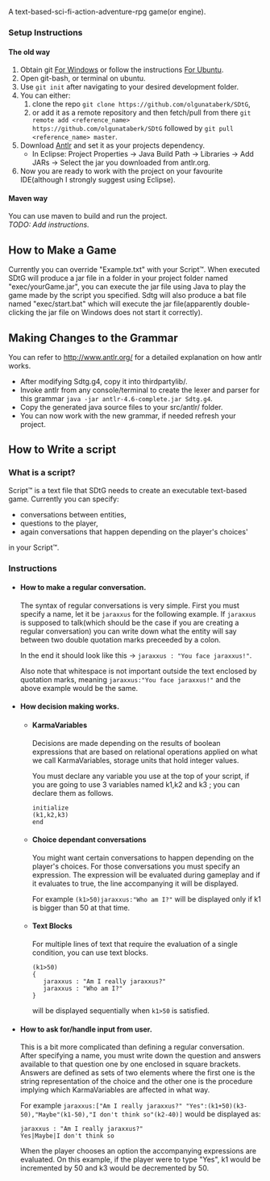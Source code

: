 A text-based-sci-fi-action-adventure-rpg game(or engine).

### Setup Instructions  

#### The old way

1. Obtain git [For Windows](https://git-scm.com/download/win) or follow the instructions [For Ubuntu](https://help.ubuntu.com/lts/serverguide/git.html).  
2. Open git-bash, or terminal on ubuntu.
3. Use `git init` after navigating to your desired development folder.
4. You can either: 
   1. clone the repo `git clone https://github.com/olgunataberk/SDtG`,  
   2. or add it as a remote repository and then fetch/pull from there `git remote add <reference_name> https://github.com/olgunataberk/SDtG` followed by `git pull <reference_name> master`.
5. Download [Antlr](http://www.antlr.org/) and set it as your projects dependency.
   - In Eclipse: Project Properties -> Java Build Path -> Libraries -> Add JARs -> Select the jar you downloaded from antlr.org.
6. Now you are ready to work with the project on your favourite IDE(although I strongly suggest using Eclipse).

#### Maven way

You can use maven to build and run the project.  
_TODO: Add instructions._ 

## How to Make a Game  

Currently you can override "Example.txt" with your Script™. When executed SDtG will produce a jar file in a folder in your project folder named "exec/yourGame.jar", you can execute the jar file using Java to play the game made by the script you specified. Sdtg will also produce a bat file named "exec/start.bat" which will execute the jar file(apparently double-clicking the jar file on Windows does not start it correctly).

## Making Changes to the Grammar
You can refer to http://www.antlr.org/ for a detailed explanation on how antlr works.

- After modifying Sdtg.g4, copy it into thirdpartylib/.  
- Invoke antlr from any console/terminal to create the lexer and parser for this grammar `java -jar antlr-4.6-complete.jar Sdtg.g4`.  
- Copy the generated java source files to your src/antlr/ folder.  
- You can now work with the new grammar, if needed refresh your project.

## How to Write a script  

### What is a script?  

Script™ is a text file that SDtG needs to create an executable text-based game. Currently you can specify:

- conversations between entities,
- questions to the player,
- again conversations that happen depending on the player's choices' 

in your Script™.

### Instructions

- #### How to make a regular conversation.
   
   The syntax of regular conversations is very simple. First you must specify a name, let it be `jaraxxus` for the following example. If `jaraxxus` is supposed to talk(which should be the case if you are creating a regular conversation) you can write down what the entity will say between two double quotation marks preceeded by a colon. 
   
   In the end it should look like this -> `jaraxxus : "You face jaraxxus!"`.
   
   Also note that whitespace is not important outside the text enclosed by quotation marks, meaning `jaraxxus:"You face jaraxxus!"` and the above example would be the same.

- #### How decision making works.

   - #### KarmaVariables
   
      Decisions are made depending on the results of boolean expressions that are based on relational operations applied on what we call KarmaVariables, storage units that hold integer values.
      
      You must declare any variable you use at the top of your script, if you are going to use 3 variables named k1,k2 and k3 ; you can declare them as follows.
      
      ```
      initialize
      (k1,k2,k3)
      end
      ```
      
   - #### Choice dependant conversations
   
      You might want certain conversations to happen depending on the player's choices. For those conversations you must specify an expression. The expression will be evaluated during gameplay and if it evaluates to true, the line accompanying it will be displayed.

      For example `(k1>50)jaraxxus:"Who am I?"` will be displayed only if k1 is bigger than 50 at that time.
      
   - #### Text Blocks
      
      For multiple lines of text that require the evaluation of a single condition, you can use text blocks.
      ```
      (k1>50)
      {
         jaraxxus : "Am I really jaraxxus?"
         jaraxxus : "Who am I?"
      }
      ```
      will be displayed sequentially when `k1>50` is satisfied.
- #### How to ask for/handle input from user.
   
   This is a bit more complicated than defining a regular conversation. After specifying a name, you must write down the question and answers available to that question one by one enclosed in square brackets. Answers are defined as sets of two elements where the first one is the string representation of the choice and the other one is the procedure implying which KarmaVariables are affected in what way.
   
   For example `jaraxxus:["Am I really jaraxxus?" "Yes":(k1+50)(k3-50),"Maybe"(k1-50),"I don't think so"(k2-40)]` would be displayed as:
   
   ```
   jaraxxus : "Am I really jaraxxus?"
   Yes|Maybe|I don't think so
   ```
   
   When the player chooses an option the accompanying expressions are evaluated. On this example, if the player were to type "Yes", k1 would be incremented by 50 and k3 would be decremented by 50.
